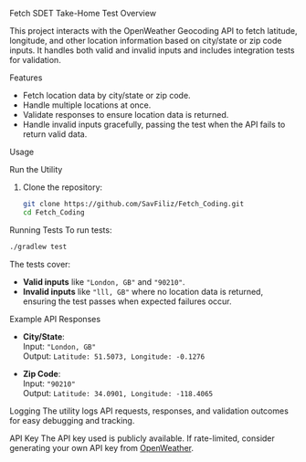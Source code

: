  Fetch SDET Take-Home Test
 Overview

This project interacts with the OpenWeather Geocoding API to fetch latitude, longitude, and other location information based on city/state or zip code inputs. It handles both valid and invalid inputs and includes integration tests for validation.

 Features
- Fetch location data by city/state or zip code.
- Handle multiple locations at once.
- Validate responses to ensure location data is returned.
- Handle invalid inputs gracefully, passing the test when the API fails to return valid data.

 Usage

 Run the Utility
1. Clone the repository:
   ```bash
   git clone https://github.com/SavFiliz/Fetch_Coding.git
   cd Fetch_Coding
   ```
 Running Tests
To run tests:
```bash
./gradlew test
```

The tests cover:
- **Valid inputs** like `"London, GB"` and `"90210"`.
- **Invalid inputs** like `"lll, GB"` where no location data is returned, ensuring the test passes when expected failures occur.

 Example API Responses

- **City/State**:  
  Input: `"London, GB"`  
  Output: `Latitude: 51.5073, Longitude: -0.1276`

- **Zip Code**:  
  Input: `"90210"`  
  Output: `Latitude: 34.0901, Longitude: -118.4065`

 Logging
The utility logs API requests, responses, and validation outcomes for easy debugging and tracking.

 API Key
The API key used is publicly available. If rate-limited, consider generating your own API key from [OpenWeather](https://home.openweathermap.org/users/sign_up).
